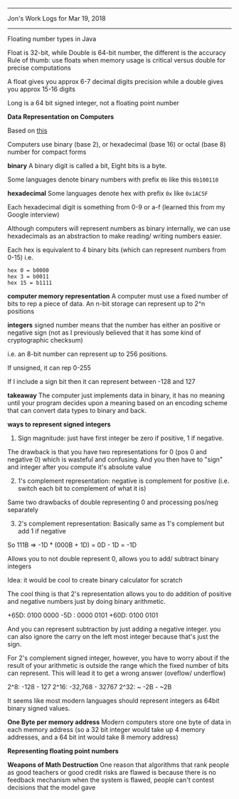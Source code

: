 *****************************************************************

Jon's Work Logs for Mar 19, 2018

*****************************************************************

Floating number types in Java

Float is 32-bit, while Double is 64-bit number, the different is the accuracy
Rule of thumb: use floats when memory usage is critical versus double for precise
computations

A float gives you approx 6-7 decimal digits precision while a double gives you approx 15-16 digits

Long is a 64 bit signed integer, not a floating point number

**Data Representation on Computers**

Based on [this](https://www.ntu.edu.sg/home/ehchua/programming/java/DataRepresentation.html)

Computers use binary (base 2), or hexadecimal (base 16) or octal (base 8) number for compact forms

**binary**
A binary digit is called a bit, Eight bits is a byte.

Some languages denote binary numbers with prefix `0b` like this `0b100110`

**hexadecimal**
Some languages denote hex with prefix `0x` like `0x1AC5F`

Each hexadecimal digit is something from 0-9 or a-f (learned this from my Google interview)

Although computers will represent numbers as binary internally, we can use hexadecimals as an
abstraction to make reading/ writing numbers easier.

Each hex is equivalent to 4 binary bits (which can represent numbers from 0-15)
i.e.
```
hex 0 = b0000
hex 3 = b0011
hex 15 = b1111
```

**computer memory representation**
A computer must use a fixed number of bits to rep a piece of data.
An n-bit storage can represent up to 2^n positions

**integers**
signed number means that the number has either an positive or negative sign (not as I previously believed that it has some kind of cryptographic checksum)

i.e. an 8-bit number can represent up to 256 positions.

If unsigned, it can rep 0-255

If I include a sign bit then it can represent between -128 and 127

**takeaway**
The computer just implements data in binary, it has no meaning until your program decides upon a meaning
based on an encoding scheme that can convert data types to binary and back.

**ways to represent signed integers**

1. Sign magnitude: just have first integer be zero if positive, 1 if negative.

The drawback is that you have two representations for 0 (pos 0 and negative 0) which is wasteful and
confusing.  And you then have to "sign" and integer after you compute it's absolute value

2. 1's complement representation: negative is complement for positive (i.e. switch each bit to complement of what it is)

Same two drawbacks of double representing 0 and processing pos/neg separately

3. 2's complement representation:
Basically same as 1's complement but add 1 if negative

So 111B => -1D * (000B + 1D) = 0D - 1D = -1D

Allows you to not double represent 0, allows you to add/ subtract binary integers

Idea: it would be cool to create binary calculator for scratch

The cool thing is that 2's representation allows you to do addition of positive and negative numbers just by doing binary arithmetic.

+65D: 0100 0000
-5D : 0000 0101
+60D: 0100 0101

And you can represent subtraction by just adding a negative integer.
you can also ignore the carry on the left most integer because that's just the sign.

For 2's complement signed integer, however, you have to worry about if the result of your arithmetic is outside the range which the fixed number of bits can represent.  This will lead it to get a wrong answer (oveflow/ underflow)

2^8: -128 - 127
2^16: -32,768 - 32767
2^32: ~ -2B - ~2B

It seems like most modern languages should represent integers as 64bit binary signed values.

**One Byte per memory address**
Modern computers store one byte of data in each memory address (so a 32 bit integer would take up 4 memory addresses, and a 64 bit int would take 8 memory address)

**Representing floating point numbers**


**Weapons of Math Destruction**
One reason that algorithms that rank people as good teachers or good credit risks are flawed is because
there is no feedback mechanism when the system is flawed, people can't contest decisions that the model
gave

